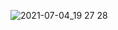 ![2021-07-04_19 27 28](https://user-images.githubusercontent.com/57847892/124384099-6b9c2380-dd02-11eb-8da0-65d67316d079.png)
